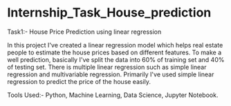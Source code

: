 # Internship_Task_House_prediction

Task1:- House Price Prediction using linear regression

In this project I've created a linear regression model which helps real estate people to estimate the house prices based on different features.
To make a well prediction, basically I've split the data into 60% of training set and 40% of testing set.
There is multiple linear regression such as simple linear regression and multivariable regression. 
Primarily I've used simple linear regression to predict the price of the house easily. 

Tools Used:- Python, Machine Learning, Data Science, Jupyter Notebook.
